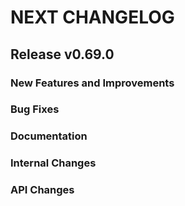 # NEXT CHANGELOG

## Release v0.69.0

### New Features and Improvements

### Bug Fixes

### Documentation

### Internal Changes

### API Changes
